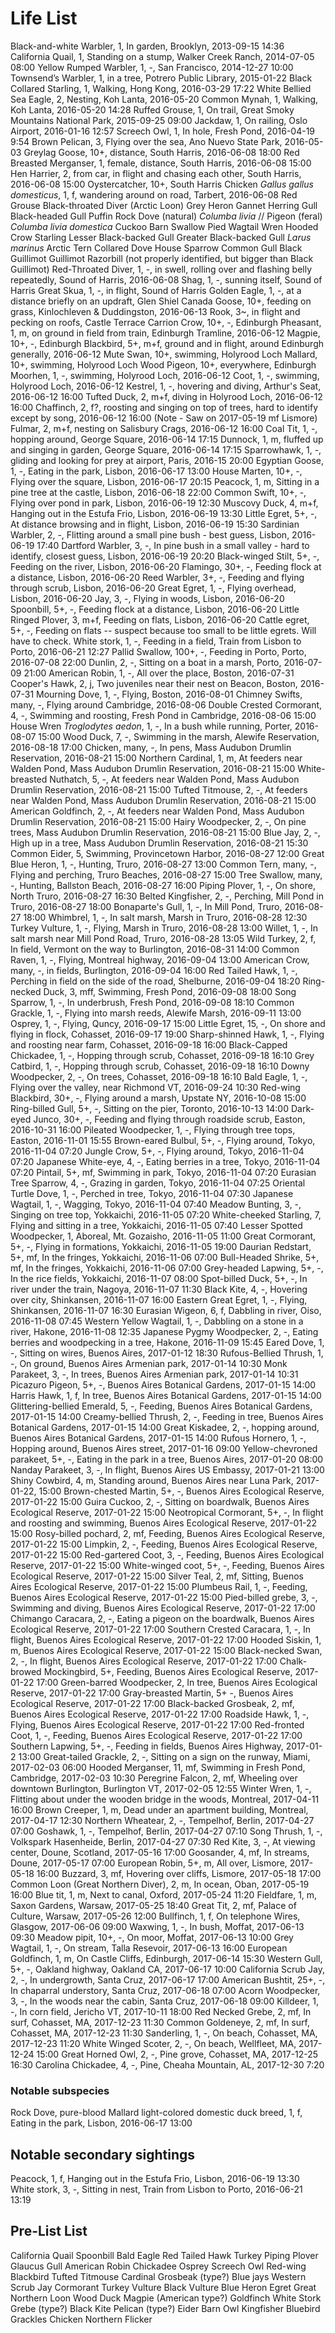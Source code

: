 # Life List

Black-and-white Warbler, 1, In garden, Brooklyn, 2013-09-15 14:36
California Quail, 1, Standing on a stump, Walker Creek Ranch, 2014-07-05 08:00
Yellow Rumped Warbler, 1, -, San Francisco, 2014-12-27 10:00
Townsend’s Warbler, 1, in a tree, Potrero Public Library, 2015-01-22
Black Collared Starling, 1, Walking, Hong Kong, 2016-03-29 17:22
White Bellied Sea Eagle, 2, Nesting, Koh Lanta, 2016-05-20
Common Mynah, 1, Walking, Koh Lanta, 2016-05-20 14:28
Ruffed Grouse, 1, On trail, Great Smoky Mountains National Park, 2015-09-25 09:00
Jackdaw, 1, On railing, Oslo Airport, 2016-01-16 12:57
Screech Owl, 1, In hole, Fresh Pond, 2016-04-19 9:54
Brown Pelican, 3, Flying over the sea, Ano Nuevo State Park, 2016-05-03
Greylag Goose, 10+, distance, South Harris, 2016-06-08 18:00
Red Breasted Merganser, 1, female, distance, South Harris, 2016-06-08 15:00
Hen Harrier, 2, from car, in flight and chasing each other, South Harris, 2016-06-08 15:00
Oystercatcher, 10+, South Harris
Chicken _Gallus gallus domesticus_, 1, f, wandering around on road, Tarbert, 2016-06-08
Red Grouse
Black-throated Diver (Arctic Loon)
Grey Heron
Gannet
Herring Gull
Black-headed Gull
Puffin
Rock Dove (natural) _Columba livia_ // Pigeon (feral) _Columba livia domestica_
Cuckoo
Barn Swallow
Pied Wagtail
Wren
Hooded Crow
Starling
Lesser Black-backed Gull
Greater Black-backed Gull _Larus marinus_
Arctic Tern
Collared Dove
House Sparrow
Common Gull <!-- Not a species? -->
Black Guillimot
Guillimot <!-- Not a species? -->
Razorbill (not properly identified, but bigger than Black Guillimot) <!-- Not added -->
Red-Throated Diver, 1, -, in swell, rolling over and flashing belly repeatedly, Sound of Harris, 2016-06-08
Shag, 1, -, sunning itself, Sound of Harris
Great Skua, 1, -, in flight, Sound of Harris
Golden Eagle, 1, -, at a distance briefly on an updraft, Glen Shiel
Canada Goose, 10+, feeding on grass, Kinlochleven & Duddingston, 2016-06-13
Rook, 3~, in flight and pecking on roofs, Castle Terrace
Carrion Crow, 10+, -, Edinburgh
Pheasant, 1, m, on ground in field from train, Edinburgh Tramline, 2016-06-12
Magpie, 10+, -, Edinburgh
Blackbird, 5+, m+f, ground and in flight, around Edinburgh generally, 2016-06-12
Mute Swan, 10+, swimming, Holyrood Loch
Mallard, 10+, swimming, Holyrood Loch
Wood Pigeon, 10+, everywhere, Edinburgh
Moorhen, 1, -, swimming, Holyrood Loch, 2016-06-12
Coot, 1, -, swimming, Holyrood Loch, 2016-06-12
Kestrel, 1, -, hovering and diving, Arthur's Seat, 2016-06-12 16:00
Tufted Duck, 2, m+f, diving in Holyrood Loch, 2016-06-12 16:00
Chaffinch, 2, f?, roosting and singing on top of trees, hard to identify except by song, 2016-06-12 16:00 (Note - Saw on 2017-05-19 mf Lismore)
Fulmar, 2, m+f, nesting on Salisbury Crags, 2016-06-12 16:00
Coal Tit, 1, -, hopping around, George Square, 2016-06-14 17:15
Dunnock, 1, m, fluffed up and singing in garden, George Square, 2016-06-14 17:15
Sparrowhawk, 1, -, gliding and looking for prey at airport, Paris, 2016-15 20:00
Egyptian Goose, 1, -, Eating in the park, Lisbon, 2016-06-17 13:00
House Marten, 10+, -, Flying over the square, Lisbon, 2016-06-17 20:15
Peacock, 1, m, Sitting in a pine tree at the castle, Lisbon, 2016-06-18 22:00
Common Swift, 10+, -, Flying over pond in park, Lisbon, 2016-06-19 12:30
Muscovy Duck, 4, m+f, Hanging out in the Estufa Frio, Lisbon, 2016-06-19 13:30
Little Egret, 5+, -, At distance browsing and in flight, Lisbon, 2016-06-19 15:30
Sardinian Warbler, 2, -, Flitting around a small pine bush - best guess, Lisbon, 2016-06-19 17:40
Dartford Warbler, 3, -, In pine bush in a small valley - hard to identify, closest guess, Lisbon, 2016-06-19 20:20
Black-winged Stilt, 5+, -, Feeding on the river, Lisbon, 2016-06-20
Flamingo, 30+, -, Feeding flock at a distance, Lisbon, 2016-06-20
Reed Warbler, 3+, -, Feeding and flying through scrub, Lisbon, 2016-06-20
Great Egret, 1, -, Flying overhead, Lisbon, 2016-06-20
Jay, 3, -, Flying in woods, Lisbon, 2016-06-20
Spoonbill, 5+, -, Feeding flock at a distance, Lisbon, 2016-06-20
Little Ringed Plover, 3, m+f, Feeding on flats, Lisbon, 2016-06-20
Cattle egret, 5+, -, Feeding on flats -- suspect because too small to be little egrets. Will have to check.
White stork, 1, -, Feeding in a field, Train from Lisbon to Porto, 2016-06-21 12:27
Pallid Swallow, 100+, -, Feeding in Porto, Porto, 2016-07-08 22:00
Dunlin, 2, -, Sitting on a boat in a marsh, Porto, 2016-07-09 21:00
American Robin, 1, -, All over the place, Boston, 2016-07-31
Cooper's Hawk, 2, j, Two juveniles near their nest on Beacon, Boston, 2016-07-31
Mourning Dove, 1, -, Flying, Boston, 2016-08-01
Chimney Swifts, many, -, Flying around Cambridge, 2016-08-06
Double Crested Cormorant, 4, -, Swimming and roosting, Fresh Pond in Cambridge, 2016-08-06 15:00
House Wren _Troglodytes aedon_, 1, -, In a bush while running, Porter, 2016-08-07 15:00
Wood Duck, 7, -, Swimming in the marsh, Alewife Reservation, 2016-08-18 17:00
Chicken, many, -, In pens, Mass Audubon Drumlin Reservation, 2016-08-21 15:00
Northern Cardinal, 1, m, At feeders near Walden Pond, Mass Audubon Drumlin Reservation, 2016-08-21 15:00
White-breasted Nuthatch, 5, -, At feeders near Walden Pond, Mass Audubon Drumlin Reservation, 2016-08-21 15:00
Tufted Titmouse, 2, -, At feeders near Walden Pond, Mass Audubon Drumlin Reservation, 2016-08-21 15:00
American Goldfinch, 2, -, At feeders near Walden Pond, Mass Audubon Drumlin Reservation, 2016-08-21 15:00
Hairy Woodpecker, 2, -, On pine trees, Mass Audubon Drumlin Reservation, 2016-08-21 15:00
Blue Jay, 2, -, High up in a tree, Mass Audubon Drumlin Reservation, 2016-08-21 15:30
Common Eider, 5, Swimming, Provincetown Harbor, 2016-08-27 12:00
Great Blue Heron, 1, -, Hunting, Truro, 2016-08-27 13:00
Common Tern, many, -, Flying and perching, Truro Beaches, 2016-08-27 15:00
Tree Swallow, many, -, Hunting, Ballston Beach, 2016-08-27 16:00
Piping Plover, 1, -, On shore, North Truro, 2016-08-27 16:30
Belted Kingfisher, 2, -, Perching, Mill Pond in Truro, 2016-08-27 18:00
Bonaparte's Gull, 1, -, In Mill Pond, Truro, 2016-08-27 18:00
Whimbrel, 1, -, In salt marsh, Marsh in Truro, 2016-08-28 12:30
Turkey Vulture, 1, -, Flying, Marsh in Truro, 2016-08-28 13:00
Willet, 1, -, In salt marsh near Mill Pond Road, Truro, 2016-08-28 13:05
Wild Turkey, 2, f, In field, Vermont on the way to Burlington, 2016-08-31 14:00
Common Raven, 1, -, Flying, Montreal highway, 2016-09-04 13:00
American Crow, many, -, in fields, Burlington, 2016-09-04 16:00
Red Tailed Hawk, 1, -, Perching in field on the side of the road, Shelburne, 2016-09-04 18:20
Ring-necked Duck, 3, mff, Swimming, Fresh Pond, 2016-09-08 18:00
Song Sparrow, 1, -, In underbrush, Fresh Pond, 2016-09-08 18:10
Common Grackle, 1, -, Flying into marsh reeds, Alewife Marsh, 2016-09-11 13:00
Osprey, 1, -, Flying, Quncy, 2016-09-17 15:00
Little Egret, 15, -, On shore and flying in flock, Cohasset, 2016-09-17 19:00
Sharp-shinned Hawk, 1, -, Flying and roosting near farm, Cohasset, 2016-09-18 16:00
Black-Capped Chickadee, 1, -, Hopping through scrub, Cohasset, 2016-09-18 16:10
Grey Catbird, 1, -, Hopping through scrub, Cohasset, 2016-09-18 16:10
Downy Woodpecker, 2, -, On trees, Cohasset, 2016-09-18 16:10
Bald Eagle, 1, -, Flying over the valley, near Richmond VT, 2016-09-24 10:30
Red-wing Blackbird, 30+, -, Flying around a marsh, Upstate NY, 2016-10-08 15:00
Ring-billed Gull, 5+, -, Sitting on the pier, Toronto, 2016-10-13 14:00
Dark-eyed Junco, 30+, -, Feeding and flying through roadside scrub, Easton, 2016-10-31 16:00
Pileated Woodpecker, 1, -, Flying through tree tops, Easton, 2016-11-01 15:55
Brown-eared Bulbul, 5+, -, Flying around, Tokyo, 2016-11-04 07:20
Jungle Crow, 5+, -, Flying around, Tokyo, 2016-11-04 07:20
Japanese White-eye, 4, -, Eating berries in a tree, Tokyo, 2016-11-04 07:20
Pintail, 5+, mf, Swimming in park, Tokyo, 2016-11-04 07:20
Eurasian Tree Sparrow, 4, -, Grazing in garden, Tokyo, 2016-11-04 07:25
Oriental Turtle Dove, 1, -, Perched in tree, Tokyo, 2016-11-04 07:30
Japanese Wagtail, 1, -, Wagging, Tokyo, 2016-11-04 07:40
Meadow Bunting, 3, -, Singing on tree top, Yokkaichi, 2016-11-05 07:20
White-cheeked Starling, 7, Flying and sitting in a tree, Yokkaichi, 2016-11-05 07:40
Lesser Spotted Woodpecker, 1, Aboreal, Mt. Gozaisho, 2016-11-05 11:00
Great Cormorant, 5+, -, Flying in formations, Yokkaichi, 2016-11-05 19:00
Daurian Redstart, 5+, mf, In the fringes, Yokkaichi, 2016-11-06 07:00
Bull-Headed Shrike, 5+, mf, In the fringes, Yokkaichi, 2016-11-06 07:00
Grey-headed Lapwing, 5+, -, In the rice fields, Yokkaichi, 2016-11-07 08:00
Spot-billed Duck, 5+, -, In river under the train, Nagoya, 2016-11-07 11:30
Black Kite, 4, -, Hovering over city, Shinkansen, 2016-11-07 16:00
Eastern Great Egret, 1, -, Flying, Shinkansen, 2016-11-07 16:30
Eurasian Wigeon, 6, f, Dabbling in river, Oiso, 2016-11-08 07:45
Western Yellow Wagtail, 1, -, Dabbling on a stone in a river, Hakone, 2016-11-08 12:35
Japanese Pygmy Woodpecker, 2, -, Eating berries and woodpecking in a tree, Hakone, 2016-11-09 15:45
Eared Dove, 1, -, Sitting on wires, Buenos Aires, 2017-01-12 18:30
Rufous-Bellied Thrush, 1, -, On ground, Buenos Aires  Armenian park, 2017-01-14 10:30
Monk Parakeet, 3, -, In trees, Buenos Aires Armenian park, 2017-01-14 10:31
Picazuro Pigeon, 5+, -, Buenos Aires Botanical Gardens, 2017-01-15 14:00
Harris Hawk, 1, f, In tree, Buenos Aires Botanical Gardens, 2017-01-15 14:00
Glittering-bellied Emerald, 5, -, Feeding, Buenos Aires Botanical Gardens, 2017-01-15 14:00
Creamy-bellied Thrush, 2, -, Feeding in tree, Buenos Aires Botanical Gardens, 2017-01-15 14:00
Great Kiskadee, 2, -, hopping around, Buenos Aires Botanical Gardens, 2017-01-15 14:00
Rufous Hornero, 1, -, Hopping around, Buenos Aires street, 2017-01-16 09:00
Yellow-chevroned parakeet, 5+, -, Eating in the park in a tree, Buenos Aires, 2017-01-20 08:00
Nanday Parakeet, 3, -, In flight, Buenos Aires US Embassy, 2017-01-21 13:00
Shiny Cowbird, 4, m, Standing around, Buenos Aires near Luna Park, 2017-01-22, 15:00
Brown-chested Martin, 5+, -, Buenos Aires Ecological Reserve, 2017-01-22 15:00
Guira Cuckoo, 2, -, Sitting on boardwalk, Buenos Aires Ecological Reserve, 2017-01-22 15:00
Neotropical Cormorant, 5+, -, In flight and roosting and swimming, Buenos Aires Ecological Reserve, 2017-01-22 15:00
Rosy-billed pochard, 2, mf, Feeding, Buenos Aires Ecological Reserve, 2017-01-22 15:00
Limpkin, 2, -, Feeding, Buenos Aires Ecological Reserve, 2017-01-22 15:00
Red-gartered Coot, 3, -, Feeding, Buenos Aires Ecological Reserve, 2017-01-22 15:00
White-winged coot, 5+, -, Feeding, Buenos Aires Ecological Reserve, 2017-01-22 15:00
Silver Teal, 2, mf, Sitting, Buenos Aires Ecological Reserve, 2017-01-22 15:00
Plumbeus Rail, 1, -, Feeding, Buenos Aires Ecological Reserve, 2017-01-22 15:00
Pied-billed grebe, 3, -, Swimming and diving, Buenos Aires Ecological Reserve, 2017-01-22 17:00
Chimango Caracara, 2, -, Eating a pigeon on the boardwalk, Buenos Aires Ecological Reserve, 2017-01-22 17:00
Southern Crested Caracara, 1, -, In flight, Buenos Aires Ecological Reserve, 2017-01-22 17:00
Hooded Siskin, 1, m, Buenos Aires Ecological Reserve, 2017-01-22 15:00
Black-necked Swan, 2, -, In flight, Buenos Aires Ecological Reserve, 2017-01-22 17:00
Chalk-browed Mockingbird, 5+, Feeding, Buenos Aires Ecological Reserve, 2017-01-22 17:00
Green-barred Woodpecker, 2, In tree, Buenos Aires Ecological Reserve, 2017-01-22 17:00
Gray-breasted Martin, 5+ -, Buenos Aires Ecological Reserve, 2017-01-22 17:00
Black-backed Grosbeak, 2, mf, Buenos Aires Ecological Reserve, 2017-01-22 17:00
Roadside Hawk, 1, -, Flying, Buenos Aires Ecological Reserve, 2017-01-22 17:00
Red-fronted Coot, 1, -, Feeding, Buenos Aires Ecological Reserve, 2017-01-22 17:00
Southern Lapwing, 5+, -, Feeding in fields, Buenos Aires Highway, 2017-01-2 13:00
Great-tailed Grackle, 2, -, Sitting on a sign on the runway, Miami, 2017-02-03 06:00
Hooded Merganser, 11, mf, Swimming in Fresh Pond, Cambridge, 2017-02-03 10:30
Peregrine Falcon, 2, mf, Wheeling over downtown Burlington, Burlington VT, 2017-02-05 12:55
Winter Wren, 1, -, Flitting about under the wooden bridge in the woods, Montreal, 2017-04-11 16:00
Brown Creeper, 1, m, Dead under an apartment building, Montreal, 2017-04-17 12:30
Northern Wheatear, 2, -, Tempelhof, Berlin, 2017-04-27 07:00
Goshawk, 1, -, Tempelhof, Berlin, 2017-04-27 07:10
Song Thrush, 1, -, Volkspark Hasenheide, Berlin, 2017-04-27 07:30
Red Kite, 3, -, At viewing center, Doune, Scotland, 2017-05-16 17:00
Goosander, 4, mf, In streams, Doune, 2017-05-17 07:00
European Robin, 5+, m, All over, Lismore, 2017-05-18 16:00
Buzzard, 3, mf, Hovering over cliffs, Lismore, 2017-05-18 17:00
Common Loon (Great Northern Diver), 2, m, In ocean, Oban, 2017-05-19 16:00
Blue tit, 1, m, Next to canal, Oxford, 2017-05-24 11:20
Fieldfare, 1, m, Saxon Gardens, Warsaw, 2017-05-25 18:40
Great Tit, 2, mf, Palace of Culture, Warsaw, 2017-05-26 12:00
Bullfinch, 1, f, On telephone Wires, Glasgow, 2017-06-06 09:00
Waxwing, 1, -, In bush, Moffat, 2017-06-13 09:30
Meadow pipit, 10+, -, On moor, Moffat, 2017-06-13 10:00
Grey Wagtail, 1, -, On stream, Talla Resevoir, 2017-06-13 16:00
European Goldfinch, 1, m, On Castle Cliffs, Edinburgh, 2017-06-14 15:30
Western Gull, 5+, -, Oakland highway, Oakland CA, 2017-06-17 10:00
California Scrub Jay, 2, -, In undergrowth, Santa Cruz, 2017-06-17 17:00
American Bushtit, 25+, -, In chaparral understory, Santa Cruz, 2017-06-18 07:00
Acorn Woodpecker, 3, -, In the woods near the cabin, Santa Cruz, 2017-06-18 09:00
Killdeer, 1, -, In corn field, Jericho VT, 2017-10-11 18:00
Red Necked Grebe, 2, mf, In surf, Cohasset, MA, 2017-12-23 11:30
Common Goldeneye, 2, mf, In surf, Cohasset, MA, 2017-12-23 11:30
Sanderling, 1, -, On beach, Cohasset, MA, 2017-12-23 11:20
White Winged Scoter, 2, -, On beach, Wellfleet, MA, 2017-12-24 15:00
Great Horned Owl, 2, -, Pine grove, Cohasset, MA, 2017-12-25 16:30
Carolina Chickadee, 4, -, Pine, Cheaha Mountain, AL, 2017-12-30 7:20

### Notable subspecies
Rock Dove, pure-blood
Mallard light-colored domestic duck breed, 1, f, Eating in the park, Lisbon, 2016-06-17 13:00

## Notable secondary sightings
Peacock, 1, f, Hanging out in the Estufa Frio, Lisbon, 2016-06-19 13:30
White stork, 3, -, Sitting in nest, Train from Lisbon to Porto, 2016-06-21 13:19

## Pre-List List

California Quail
Spoonbill
Bald Eagle
Red Tailed Hawk
Turkey
Piping Plover
Glaucus Gull
American Robin
Chickadee
Osprey
Screech Owl
Red-wing Blackbird
Tufted Titmouse
Cardinal
Grosbeak (type?)
Blue jays
Western Scrub Jay
Cormorant
Turkey Vulture
Black Vulture
Blue Heron
Egret
Great Northern Loon
Wood Duck
Magpie (American type?)
Goldfinch
White Stork
Grebe (type?)
Black Kite
Pelican (type?)
Eider
Barn Owl
Kingfisher
Bluebird
Grackles
Chicken
Northern Flicker
